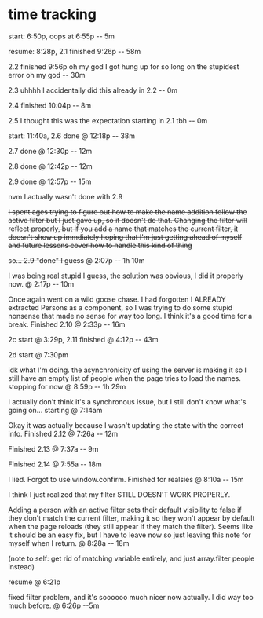 # time tracking

start: 6:50p, oops at 6:55p	--	5m

resume: 8:28p, 2.1 finished 9:26p --  58m

2.2 finished 9:56p oh my god I got hung up for so long on the stupidest error oh my god -- 30m

2.3 uhhhh I accidentally did this already in 2.2 -- 0m

2.4 finished 10:04p -- 8m

2.5 I thought this was the expectation starting in 2.1 tbh -- 0m

start: 11:40a, 2.6 done @ 12:18p -- 38m

2.7 done @ 12:30p -- 12m

2.8 done @ 12:42p -- 12m

2.9 done @ 12:57p -- 15m

nvm I actually wasn't done with 2.9

~~I spent ages trying to figure out how to make the name addition follow the active filter
but I just gave up, so it doesn't do that. Changing the filter will reflect properly, but if you add a name that matches the current filter, it doesn't show up immdiately
hoping that I'm just getting ahead of myself and future lessons cover how to handle this kind of thing~~

~~so... 2.9 "done" I guess~~ @ 2:07p -- 1h 10m

I was being real stupid I guess, the solution was obvious, I did it properly now. @ 2:17p -- 10m

Once again went on a wild goose chase. I had forgotten I ALREADY extracted Persons as a component, so I was trying to do some stupid nonsense that made no sense for way too long. I think it's a good time for a break. Finished 2.10 @ 2:33p -- 16m

2c start @ 3:29p, 2.11 finished @ 4:12p -- 43m

2d start @ 7:30pm

idk what I'm doing. the asynchronicity of using the server is making it so I still have an empty list of people when the page tries to load the names. stopping for now @ 8:59p -- 1h 29m

I actually don't think it's a synchronous issue, but I still don't know what's going on... starting @ 7:14am

Okay it was actually because I wasn't updating the state with the correct info. Finished 2.12 @ 7:26a -- 12m

Finished 2.13 @ 7:37a -- 9m

Finished 2.14 @ 7:55a -- 18m

I lied. Forgot to use window.confirm. Finished for realsies @ 8:10a -- 15m

I think I just realized that my filter STILL DOESN'T WORK PROPERLY. 

Adding a person with an active filter sets their default visibility to false if they don't match the current filter, making it so they won't appear by default when the page reloads (they still appear if they match the filter). Seems like it should be an easy fix, but I have to leave now so just leaving this note for myself when I return. @ 8:28a -- 18m

(note to self: get rid of matching variable entirely, and just array.filter people instead)

resume @ 6:21p

fixed filter problem, and it's soooooo much nicer now actually. I did way too much before. @ 6:26p --5m